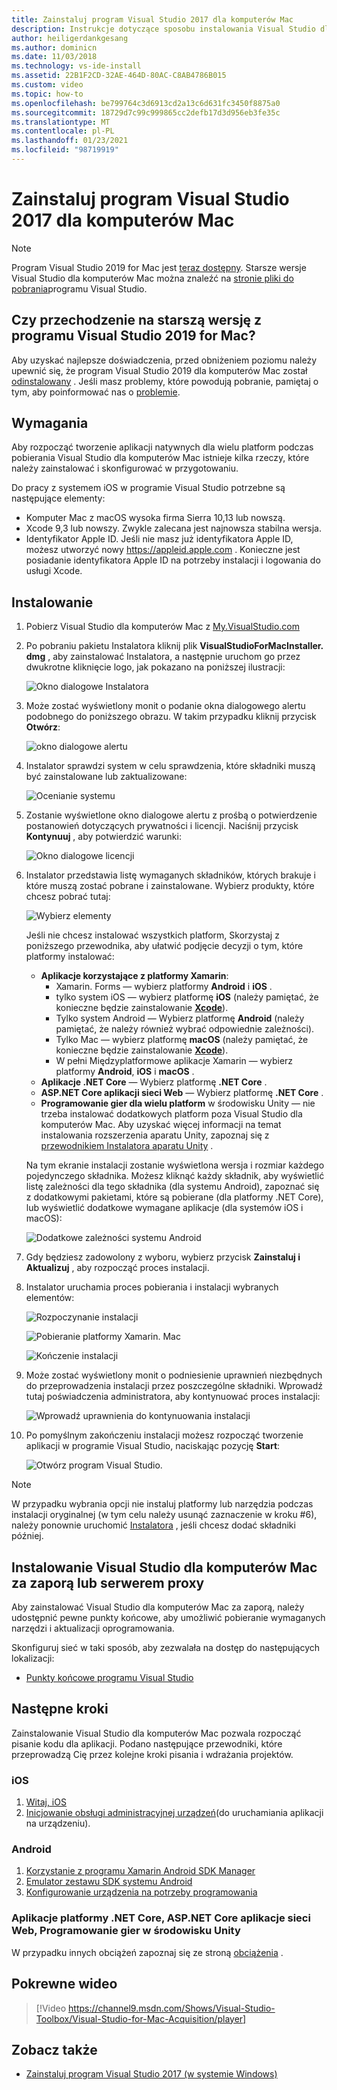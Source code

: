 ```yaml
---
title: Zainstaluj program Visual Studio 2017 dla komputerów Mac
description: Instrukcje dotyczące sposobu instalowania Visual Studio dla komputerów Mac i dodatkowych składników wymaganych do tworzenia aplikacji na wiele platform.
author: heiligerdankgesang
ms.author: dominicn
ms.date: 11/03/2018
ms.technology: vs-ide-install
ms.assetid: 22B1F2CD-32AE-464D-80AC-C8AB4786B015
ms.custom: video
ms.topic: how-to
ms.openlocfilehash: be799764c3d6913cd2a13c6d631fc3450f8875a0
ms.sourcegitcommit: 18729d7c99c999865cc2defb17d3d956eb3fe35c
ms.translationtype: MT
ms.contentlocale: pl-PL
ms.lasthandoff: 01/23/2021
ms.locfileid: "98719919"
---
```

# <a name="install-visual-studio-2017-for-mac"></a>Zainstaluj program Visual Studio 2017 dla komputerów Mac

> [!NOTE]
> Program Visual Studio 2019 for Mac jest [teraz dostępny](installation.md?view=vsmac-2019&preserve-view=true). Starsze wersje Visual Studio dla komputerów Mac można znaleźć na [stronie pliki do pobrania](https://my.visualstudio.com/Downloads?q=Visual%20Studio%202017%20for%20Mac)programu Visual Studio.

## <a name="downgrading-from-visual-studio-2019-for-mac"></a>Czy przechodzenie na starszą wersję z programu Visual Studio 2019 for Mac?

Aby uzyskać najlepsze doświadczenia, przed obniżeniem poziomu należy upewnić się, że program Visual Studio 2019 dla komputerów Mac został [odinstalowany](uninstall.md) . Jeśli masz problemy, które powodują pobranie, pamiętaj o tym, aby poinformować nas o [problemie](report-a-problem.md).
 
## <a name="requirements"></a>Wymagania

Aby rozpocząć tworzenie aplikacji natywnych dla wielu platform podczas pobierania Visual Studio dla komputerów Mac istnieje kilka rzeczy, które należy zainstalować i skonfigurować w przygotowaniu.

Do pracy z systemem iOS w programie Visual Studio potrzebne są następujące elementy:

- Komputer Mac z macOS wysoka firma Sierra 10,13 lub nowszą.
- Xcode 9,3 lub nowszy. Zwykle zalecana jest najnowsza stabilna wersja.
- Identyfikator Apple ID. Jeśli nie masz już identyfikatora Apple ID, możesz utworzyć nowy https://appleid.apple.com . Konieczne jest posiadanie identyfikatora Apple ID na potrzeby instalacji i logowania do usługi Xcode.

## <a name="install"></a>Instalowanie

1. Pobierz Visual Studio dla komputerów Mac z [My.VisualStudio.com](https://my.visualstudio.com/Downloads?q=Visual%20Studio%202017%20for%20Mac)

2. Po pobraniu pakietu Instalatora kliknij plik **VisualStudioForMacInstaller. dmg** , aby zainstalować Instalatora, a następnie uruchom go przez dwukrotne kliknięcie logo, jak pokazano na poniższej ilustracji:

   ![Okno dialogowe Instalatora](media/installer-image1.png)

3. Może zostać wyświetlony monit o podanie okna dialogowego alertu podobnego do poniższego obrazu. W takim przypadku kliknij przycisk **Otwórz**:

   ![okno dialogowe alertu](media/installer-image2.png)

4. Instalator sprawdzi system w celu sprawdzenia, które składniki muszą być zainstalowane lub zaktualizowane:

   ![Ocenianie systemu](media/installer-image3.png)

5. Zostanie wyświetlone okno dialogowe alertu z prośbą o potwierdzenie postanowień dotyczących prywatności i licencji. Naciśnij przycisk **Kontynuuj** , aby potwierdzić warunki:

   ![Okno dialogowe licencji](media/installer-image4.png)

6. Instalator przedstawia listę wymaganych składników, których brakuje i które muszą zostać pobrane i zainstalowane. Wybierz produkty, które chcesz pobrać tutaj:

   ![Wybierz elementy](media/installer-image5.png)

   Jeśli nie chcesz instalować wszystkich platform, Skorzystaj z poniższego przewodnika, aby ułatwić podjęcie decyzji o tym, które platformy instalować:

   * **Aplikacje korzystające z platformy Xamarin**:
      - Xamarin. Forms — wybierz platformy **Android** i **iOS** .
      - tylko system iOS — wybierz platformę **iOS** (należy pamiętać, że konieczne będzie zainstalowanie [**Xcode**](https://developer.apple.com/xcode/)).
      - Tylko system Android — Wybierz platformę **Android** (należy pamiętać, że należy również wybrać odpowiednie zależności).
      - Tylko Mac — wybierz platformę **macOS** (należy pamiętać, że konieczne będzie zainstalowanie [**Xcode**](https://developer.apple.com/xcode/)).
      - W pełni Międzyplatformowe aplikacje Xamarin — wybierz platformy **Android**, **iOS** i **macOS** .
   * **Aplikacje .NET Core** — Wybierz platformę **.NET Core** .
   * **ASP.NET Core aplikacji sieci Web** — Wybierz platformę **.NET Core** .
   * **Programowanie gier dla wielu platform** w środowisku Unity — nie trzeba instalować dodatkowych platform poza Visual Studio dla komputerów Mac. Aby uzyskać więcej informacji na temat instalowania rozszerzenia aparatu Unity, zapoznaj się z [przewodnikiem Instalatora aparatu Unity](./setup-vsmac-tools-unity.md) .

   Na tym ekranie instalacji zostanie wyświetlona wersja i rozmiar każdego pojedynczego składnika. Możesz kliknąć każdy składnik, aby wyświetlić listę zależności dla tego składnika (dla systemu Android), zapoznać się z dodatkowymi pakietami, które są pobierane (dla platformy .NET Core), lub wyświetlić dodatkowe wymagane aplikacje (dla systemów iOS i macOS):

   ![Dodatkowe zależności systemu Android](media/installer-image6.png)

7. Gdy będziesz zadowolony z wyboru, wybierz przycisk **Zainstaluj i Aktualizuj** , aby rozpocząć proces instalacji.

8. Instalator uruchamia proces pobierania i instalacji wybranych elementów:

   ![Rozpoczynanie instalacji](media/installer-image7.png)

   ![Pobieranie platformy Xamarin. Mac](media/installer-image8.png)

   ![Kończenie instalacji](media/installer-image9.png)

9. Może zostać wyświetlony monit o podniesienie uprawnień niezbędnych do przeprowadzenia instalacji przez poszczególne składniki. Wprowadź tutaj poświadczenia administratora, aby kontynuować proces instalacji:

   ![Wprowadź uprawnienia do kontynuowania instalacji](media/installer-image10.png)

10. Po pomyślnym zakończeniu instalacji możesz rozpocząć tworzenie aplikacji w programie Visual Studio, naciskając pozycję **Start**:

    ![Otwórz program Visual Studio.](media/installer-image11.png)

> [!NOTE]
> W przypadku wybrania opcji nie instaluj platformy lub narzędzia podczas instalacji oryginalnej (w tym celu należy usunąć zaznaczenie w kroku #6), należy ponownie uruchomić [Instalatora](https://visualstudio.microsoft.com/vs/) , jeśli chcesz dodać składniki później.

## <a name="install-visual-studio-for-mac-behind-a-firewall-or-proxy-server"></a>Instalowanie Visual Studio dla komputerów Mac za zaporą lub serwerem proxy

Aby zainstalować Visual Studio dla komputerów Mac za zaporą, należy udostępnić pewne punkty końcowe, aby umożliwić pobieranie wymaganych narzędzi i aktualizacji oprogramowania.

Skonfiguruj sieć w taki sposób, aby zezwalała na dostęp do następujących lokalizacji:

- [Punkty końcowe programu Visual Studio](/visualstudio/install/install-visual-studio-behind-a-firewall-or-proxy-server)

## <a name="next-steps"></a>Następne kroki

Zainstalowanie Visual Studio dla komputerów Mac pozwala rozpocząć pisanie kodu dla aplikacji. Podano następujące przewodniki, które przeprowadzą Cię przez kolejne kroki pisania i wdrażania projektów.

### <a name="ios"></a>iOS

1. [Witaj, iOS](https://developer.xamarin.com/guides/ios/getting_started/hello,_iOS/)
2. [Inicjowanie obsługi administracyjnej urządzeń](https://developer.xamarin.com/guides/ios/getting_started/installation/device_provisioning)(do uruchamiania aplikacji na urządzeniu).

### <a name="android"></a>Android

1. [Korzystanie z programu Xamarin Android SDK Manager](https://developer.xamarin.com/guides/android/getting_started/installation/android-sdk/?ide=xs)
2. [Emulator zestawu SDK systemu Android](https://developer.xamarin.com/guides/android/getting_started/installation/android-emulator/)
4. [Konfigurowanie urządzenia na potrzeby programowania](https://developer.xamarin.com/guides/android/getting_started/installation/set_up_device_for_development/)

### <a name="net-core-apps-aspnet-core-web-apps-unity-game-development"></a>Aplikacje platformy .NET Core, ASP.NET Core aplikacje sieci Web, Programowanie gier w środowisku Unity

W przypadku innych obciążeń zapoznaj się ze stroną [obciążenia](./workloads.md) .

## <a name="related-video"></a>Pokrewne wideo

> [!Video https://channel9.msdn.com/Shows/Visual-Studio-Toolbox/Visual-Studio-for-Mac-Acquisition/player]

## <a name="see-also"></a>Zobacz także

- [Zainstaluj program Visual Studio 2017 (w systemie Windows)](/visualstudio/install/install-visual-studio)